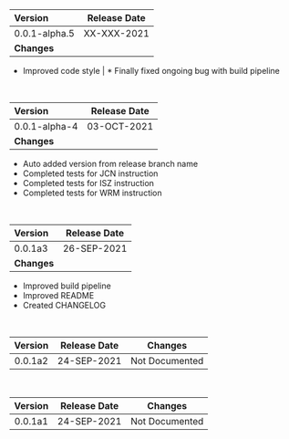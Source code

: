 | Version | Release Date|
|:----|:----:| 
|0.0.1-alpha.5  | XX-XXX-2021| 
| **Changes** |
  * Improved code style
| * Finally fixed ongoing bug with build pipeline
<br>

| Version | Release Date|
|:----|:----:| 
|0.0.1-alpha-4  | 03-OCT-2021| 
| **Changes** |
  * Auto added version from release branch name
  * Completed tests for JCN instruction
  * Completed tests for ISZ instruction
  * Completed tests for WRM instruction
<br>

| Version | Release Date|
|:----|:----:| 
|0.0.1a3  | 26-SEP-2021| 
| **Changes** |
  * Improved build pipeline
  * Improved README
  * Created CHANGELOG
<br>

| Version | Release Date| Changes|
|    :----:    |    :----:    | ------ |
|0.0.1a2  | 24-SEP-2021| Not Documented
<br>

| Version | Release Date| Changes|
|    :----:    |    :----:    | ------ |
|0.0.1a1  | 24-SEP-2021| Not Documented
